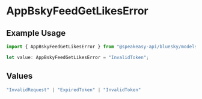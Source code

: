 # AppBskyFeedGetLikesError

## Example Usage

```typescript
import { AppBskyFeedGetLikesError } from "@speakeasy-api/bluesky/models/errors";

let value: AppBskyFeedGetLikesError = "InvalidToken";
```

## Values

```typescript
"InvalidRequest" | "ExpiredToken" | "InvalidToken"
```